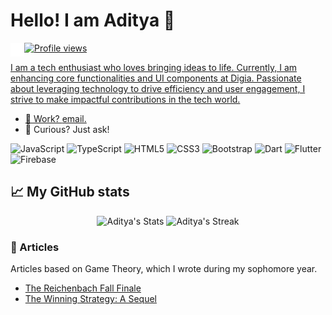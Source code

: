 # Hello! I am Aditya 👋
<a href="https://linkedin.com/in/choubeyaditya" target="_blank"><img align="left" alt="Aakarsh B | LinkedIn" width="22px" src="https://github.com/Aakarsh-B/trying-repos/blob/master/linkedin.svg" />

![Profile views](https://komarev.com/ghpvc/?username=choubeyaditya80&label=Profile%20views&color=60598F&style=flat)

<div class="github-introduction">

I am a tech enthusiast who loves bringing ideas to life. Currently, I am enhancing core functionalities and UI components at Digia. Passionate about leveraging technology to drive efficiency and user engagement, I strive to make impactful contributions in the tech world.

</div>

- 💼 Work? <a href="mailto:choubeyaditya80@gmail.com">email.</a>
- 💬 Curious? Just ask!

<div class="badges-intro">

![JavaScript](https://img.shields.io/badge/-JavaScript-000000?style=flat&logo=javascript&logoColor=#F7DF1E)
![TypeScript](https://img.shields.io/badge/-TypeScript-000000?style=flat&logo=typescript&logoColor=#3178C6)
![HTML5](https://img.shields.io/badge/-HTML5-000000?style=flat&logo=html5&logoColor=#E34F26)
![CSS3](https://img.shields.io/badge/-CSS3-000000?style=flat&logo=css3&logoColor=#1572B6)
![Bootstrap](https://img.shields.io/badge/-Bootstrap-000000?style=flat&logo=bootstrap&logoColor=#7952B3)
![Dart](https://img.shields.io/badge/-Dart-000000?style=flat&logo=dart&logoColor=#0175C2)
![Flutter](https://img.shields.io/badge/-Flutter-000000?style=flat&logo=flutter&logoColor=#02569B)
![Firebase](https://img.shields.io/badge/-Firebase-000000?style=flat&logo=firebase&logoColor=#FFCA28)

</div>

## 📈 My GitHub stats

<div class="badges-githubstats">
  <p align="center">
    <img src="https://github-readme-stats.vercel.app/api?username=choubeyaditya80&theme=tokyonight&show_icons=true&hide_border=true&count_private=true&include_all_commits=true" alt="Aditya's Stats" height="165">
    <img src="https://streak-stats.demolab.com?user=choubeyaditya80" alt="Aditya's Streak" height="165">
  </p>
</div>

### 📕 Articles
Articles based on Game Theory, which I wrote during my sophomore year.

<!-- ARTICLE-POST-LIST:START -->
- [The Reichenbach Fall Finale](https://medium.com/intellectually-yours/the-reichenbach-fall-finale-219f28ecd6cb)
- [The Winning Strategy: A Sequel](https://medium.com/intellectually-yours/the-winning-strategy-a-sequel-2659694c5d6d)
<!-- ARTICLE-POST-LIST:END -->

<!---
choubeyaditya80/choubeyaditya80 is a ✨ special ✨ repository because its `README.md` (this file) appears on your GitHub profile.
You can click the Preview link to take a look at your changes.
--->
